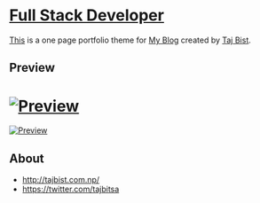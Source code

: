 # [Full Stack Developer](http://tajbist.com.np/)

[This](http://tajbist.com.np/) is a one page portfolio theme for [My Blog](http://tajbist.com.np/) created by [Taj Bist](http://tajbist.com.np/). 

## Preview
[![ Preview](https://tajbitsa.github.io/img/Portifoli0.png)](http://tajbist.com.np/)
=======
[![ Preview](https://tajbitsa.github.io/img/Portifoli0.png)](http://tajbist.com.np/)
## About


* http://tajbist.com.np/
* https://twitter.com/tajbitsa
